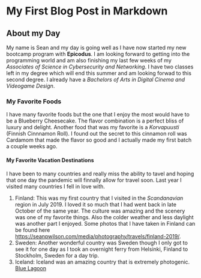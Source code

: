 # My First Blog Post in Markdown

## About my Day
My name is Sean and my day is going well as I have now started my new bootcamp program with **Epicodus**. I am looking forward to getting into the programming world and am also finishing my last few weeks of my _Associates of Science in Cybersecurity and Networking_. I have two classes left in my degree which will end this summer and am looking forwad to this second degree. I already have a _Bachelors of Arts in Digital Cinema and Videogame Design_.  

### My Favorite Foods
I have many favorite foods but the one that I enjoy the most would have to be a Blueberry Cheesecake. The flavor combination is a perfect bliss of luxury and delight. Another food that was my favorite is a _Korvapuusti_ (Finnish Cinnnamon Roll). I found out the secret to this cinnamon roll was Cardamom that made the flavor so good and I actually made my first batch a couple weeks ago.
#### My Favorite Vacation Destinations
I have been to many countries and really miss the ability to tavel and hoping that one day the pandemic will finnally allow for travel soon. Last year I visited many countries I fell in love with. 

1. Finland: This was my first country that I visited in the _Scandanavian_ region in July 2019. I loved it so much that I had went back in late October of the same year. The culture was amazing and the scenery was one of my favorite things. Also the colder weather and less daylight was another part I enjoyed. Some photos that I have taken in Finland can be found here https://seanpwilson.com/media/photography/travels/finland-2019/.
2. Sweden: Another wonderful country was Sweden though I only got to see it for one day as I took an overnight ferry from Helsinki, Finland to Stockholm, Sweden for a day trip.
3. Iceland: Iceland was an amazing country that is extremely photogenic. 
[Blue Lagoon](https://seanpwilson.com/wp-content/uploads/sites/1/nggallery/iceland-2019/IMG_2947.jpeg)